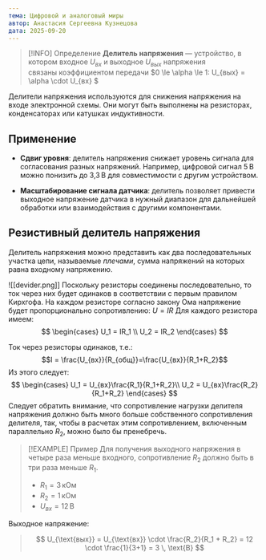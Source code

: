 ```yaml
---
тема: Цифровой и аналоговый миры
автор: Анастасия Сергеевна Кузнецова
дата: 2025-09-20
---
```

> [!INFO] Определение
> **Делитель напряжения** — устройство, в котором входное $U_{вх}$ и выходное $U_{вых}$ напряжения связаны коэффициентом передачи $0 
> \le \alpha \le 1: U_{вых} = \alpha \cdot U_{вх}
> $

Делители напряжения используются для снижения напряжения на входе электронной схемы.
Они могут быть выполнены на резисторах, конденсаторах или катушках индуктивности.
## Применение
- **Сдвиг уровня**: делитель напряжения снижает уровень сигнала для согласования разных напряжений. Например, цифровой сигнал 5 В можно понизить до 3,3 В для совместимости с другим устройством.  

- **Масштабирование сигнала датчика**: делитель позволяет привести выходное напряжение датчика в нужный диапазон для дальнейшей обработки или взаимодействия с другими компонентами.

## Резистивный делитель напряжения

Делитель напряжения можно представить как два последовательных участка цепи, называемые _плечами_, сумма напряжений на которых равна входному напряжению.

![[devider.png]]
Поскольку резисторы соединены последовательно, то ток через них будет одинаков в соответствии с первым правилом Кирхгофа. На каждом резисторе согласно закону Ома напряжение будет пропорционально сопротивлению: $U = IR$
Для каждого резистора имеем: 
$$
\begin{cases}
U_1 = IR_1 \\
U_2 = IR_2
\end{cases}
$$

Ток через резисторы одинаков, т.е.:
$$I = \frac{U_{вх}}{R_{общ}}=\frac{U_{вх}}{R_1+R_2}$$
Из этого следует: 
$$
\begin{cases}
U_1 = U_{вх}\frac{R_1}{R_1+R_2}\\
U_2 = U_{вх}\frac{R_2}{R_1+R_2}
\end{cases}
$$
Следует обратить внимание, что сопротивление нагрузки делителя напряжения должно быть много больше собственного сопротивления делителя, так, чтобы в расчетах этим сопротивлением, включенным параллельно $R_2$, можно было бы пренебречь. 

> [!EXAMPLE] Пример
>Для получения выходного напряжения в четыре раза меньше входного, сопротивление $R_2$ должно быть в три раза меньше $R_1$.
>- $R_1 = 3 \, \text{кОм}$ 
>- $R_2 = 1 \, \text{кОм}$  
>- $U_{вх}=12\, \text{В}$
>
Выходное напряжение:  
>$$
U_{\text{вых}} = U_{\text{вх}} \cdot \frac{R_2}{R_1 + R_2} = 12 \cdot \frac{1}{3+1} = 3 \, \text{В}
$$

